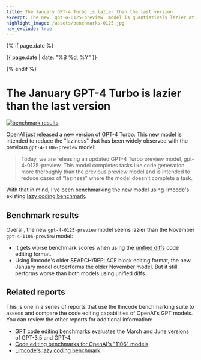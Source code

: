 ```yaml
---
title: The January GPT-4 Turbo is lazier than the last version
excerpt: The new `gpt-4-0125-preview` model is quantiatively lazier at coding than previous GPT-4 versions, according to a new "laziness" benchmark.
highlight_image: /assets/benchmarks-0125.jpg
nav_exclude: true
---
```

{% if page.date %}
<p class="post-date">{{ page.date | date: "%B %d, %Y" }}</p>
{% endif %}

# The January GPT-4 Turbo is lazier than the last version

[![benchmark results](/assets/benchmarks-0125.svg)](https://llmcode.khulnasoft.com/assets/benchmarks-0125.svg)

[OpenAI just released a new version of GPT-4 Turbo](https://openai.com/blog/new-embedding-models-and-api-updates).
This new model is intended to reduce the "laziness" that has been widely observed with the previous `gpt-4-1106-preview` model:

> Today, we are releasing an updated GPT-4 Turbo preview model, gpt-4-0125-preview. This model completes tasks like code generation more thoroughly than the previous preview model and is intended to reduce cases of “laziness” where the model doesn’t complete a task.

With that in mind, I've been benchmarking the new model using
llmcode's existing
[lazy coding benchmark](https://llmcode.khulnasoft.com/docs/unified-diffs.html).

## Benchmark results

Overall,
the new `gpt-4-0125-preview` model seems lazier
than the November `gpt-4-1106-preview` model:

- It gets worse benchmark scores when using the [unified diffs](https://llmcode.khulnasoft.com/docs/unified-diffs.html) code editing format.
- Using llmcode's older SEARCH/REPLACE block editing format, the new January model outperforms the older November model. But it still performs worse than both models using unified diffs.

## Related reports

This is one in a series of reports
that use the llmcode benchmarking suite to assess and compare the code
editing capabilities of OpenAI's GPT models.
You can review the other reports
for additional information:

- [GPT code editing benchmarks](https://llmcode.khulnasoft.com/docs/benchmarks.html) evaluates the March and June versions of GPT-3.5 and GPT-4.
- [Code editing benchmarks for OpenAI's "1106" models](https://llmcode.khulnasoft.com/docs/benchmarks-1106.html).
- [Llmcode's lazy coding benchmark](https://llmcode.khulnasoft.com/docs/unified-diffs.html).


